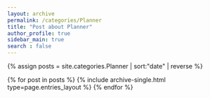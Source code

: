 ```yaml
---
layout: archive
permalink: /categories/Planner
title: "Post about Planner"
author_profile: true
sidebar_main: true
search : false
---
```


{% assign posts = site.categories.Planner | sort:"date" | reverse %}

{% for post in posts %}
  {% include archive-single.html type=page.entries_layout %}
{% endfor %}